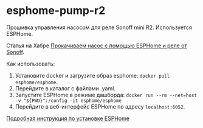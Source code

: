 # esphome-pump-r2
Прошивка управления насосом для реле Sonoff mini R2. Используется ESPHome. 

Статья на Хабре [Прокачиваем насос с помощью ESPHome и реле от Sonoff](https://habr.com/ru/post/699008/).

Как использовать:
1. Установите docker и загрузите образ esphome: `docker pull esphome/esphome`.
2. Перейдите в каталог с файлами .yaml.
3. Запустите ESPHome в режиме дашборда: `docker run --rm --net=host -v "${PWD}":/config -it esphome/esphome`
4. Перейдите в веб-интерфейс ESPHome по адресу `localhost:6052`.

[Подробная инструкция по установке ESPHome](https://esphome.io/guides/getting_started_command_line.html)
